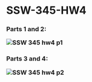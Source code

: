 # SSW-345-HW4

<h3> Parts 1 and 2:
  
  ![SSW 345 hw4 p1](https://user-images.githubusercontent.com/62805944/112217907-73273900-8bf9-11eb-8671-d28cfed8e6f6.JPG)

<h3> Parts 3 and 4:
  
  ![SSW 345 hw4 p2](https://user-images.githubusercontent.com/62805944/112740612-4b630880-8f4c-11eb-91c2-6ac9a8d234a5.JPG)
